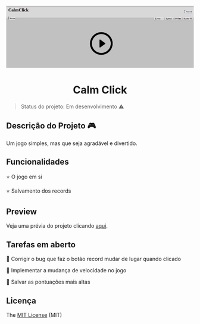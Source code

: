 <p align="center">
  <img src="https://github.com/Vsspaulasouza/calmclick/blob/master/screenshot.png"/>
</p>
<h1 align="center"> Calm Click </h1>

> Status do projeto: Em desenvolvimento :warning:

## Descrição do Projeto :video_game:

<p align="justify">Um jogo simples, mas que seja agradável e divertido.</p>

## Funcionalidades 

:star: O jogo em si

:star: Salvamento dos records

## Preview

Veja uma prévia do projeto clicando [aqui](https://calmclick.netlify.app/).

## Tarefas em aberto

:memo:  Corrigir o bug que faz o botão record mudar de lugar quando clicado

:memo: Implementar a mudança de velocidade no jogo 

:memo: Salvar as pontuações mais altas

## Licença 

The [MIT License](https://github.com/Vsspaulasouza/calmclick/blob/master/LICENSE) (MIT)
